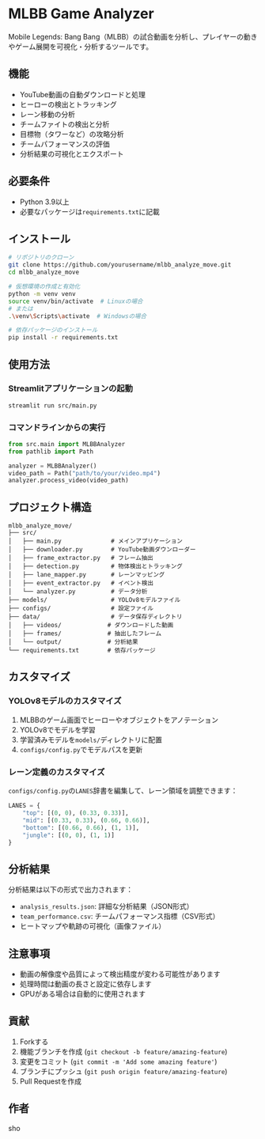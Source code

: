# MLBB Game Analyzer

Mobile Legends: Bang Bang（MLBB）の試合動画を分析し、プレイヤーの動きやゲーム展開を可視化・分析するツールです。

## 機能

- YouTube動画の自動ダウンロードと処理
- ヒーローの検出とトラッキング
- レーン移動の分析
- チームファイトの検出と分析
- 目標物（タワーなど）の攻略分析
- チームパフォーマンスの評価
- 分析結果の可視化とエクスポート

## 必要条件

- Python 3.9以上
- 必要なパッケージは`requirements.txt`に記載

## インストール

```bash
# リポジトリのクローン
git clone https://github.com/yourusername/mlbb_analyze_move.git
cd mlbb_analyze_move

# 仮想環境の作成と有効化
python -m venv venv
source venv/bin/activate  # Linuxの場合
# または
.\venv\Scripts\activate  # Windowsの場合

# 依存パッケージのインストール
pip install -r requirements.txt
```

## 使用方法

### Streamlitアプリケーションの起動

```bash
streamlit run src/main.py
```

### コマンドラインからの実行

```python
from src.main import MLBBAnalyzer
from pathlib import Path

analyzer = MLBBAnalyzer()
video_path = Path("path/to/your/video.mp4")
analyzer.process_video(video_path)
```

## プロジェクト構造

```
mlbb_analyze_move/
├── src/
│   ├── main.py              # メインアプリケーション
│   ├── downloader.py        # YouTube動画ダウンローダー
│   ├── frame_extractor.py   # フレーム抽出
│   ├── detection.py         # 物体検出とトラッキング
│   ├── lane_mapper.py       # レーンマッピング
│   ├── event_extractor.py   # イベント検出
│   └── analyzer.py          # データ分析
├── models/                  # YOLOv8モデルファイル
├── configs/                 # 設定ファイル
├── data/                    # データ保存ディレクトリ
│   ├── videos/             # ダウンロードした動画
│   ├── frames/             # 抽出したフレーム
│   └── output/             # 分析結果
└── requirements.txt        # 依存パッケージ
```

## カスタマイズ

### YOLOv8モデルのカスタマイズ

1. MLBBのゲーム画面でヒーローやオブジェクトをアノテーション
2. YOLOv8でモデルを学習
3. 学習済みモデルを`models/`ディレクトリに配置
4. `configs/config.py`でモデルパスを更新

### レーン定義のカスタマイズ

`configs/config.py`の`LANES`辞書を編集して、レーン領域を調整できます：

```python
LANES = {
    "top": [(0, 0), (0.33, 0.33)],
    "mid": [(0.33, 0.33), (0.66, 0.66)],
    "bottom": [(0.66, 0.66), (1, 1)],
    "jungle": [(0, 0), (1, 1)]
}
```

## 分析結果

分析結果は以下の形式で出力されます：

- `analysis_results.json`: 詳細な分析結果（JSON形式）
- `team_performance.csv`: チームパフォーマンス指標（CSV形式）
- ヒートマップや軌跡の可視化（画像ファイル）

## 注意事項

- 動画の解像度や品質によって検出精度が変わる可能性があります
- 処理時間は動画の長さと設定に依存します
- GPUがある場合は自動的に使用されます

## 貢献

1. Forkする
2. 機能ブランチを作成 (`git checkout -b feature/amazing-feature`)
3. 変更をコミット (`git commit -m 'Add some amazing feature'`)
4. ブランチにプッシュ (`git push origin feature/amazing-feature`)
5. Pull Requestを作成

## 作者

sho
